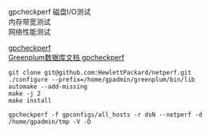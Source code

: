 gpcheckperf
磁盘I/O测试  
内存带宽测试  
网络性能测试  

[gpcheckperf](https://gpdb.docs.pivotal.io/530/utility_guide/admin_utilities/gpcheckperf.html)  
[Greenplum数据库文档 gpcheckperf](https://gp-docs-cn.github.io/docs/utility_guide/admin_utilities/gpcheckperf.html)

```
git clone git@github.com:HewlettPackard/netperf.git
./configure --prefix=/home/gpadmin/greenplum/bin/lib
automake --add-missing
make -j 2
make install

gpcheckperf -f gpconfigs/all_hosts -r dsN --netperf -d /home/gpadmin/tmp -V -D
```
